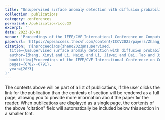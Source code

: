 ```yaml
---
title: "Unsupervised surface anomaly detection with diffusion probabilistic model"
collection: publications
category: conferences
permalink: /publication/iccv23
excerpt: ''
date: 2023-10-01
venue: 'Proceedings of the IEEE/CVF International Conference on Computer Vision'
paperurl: 'https://openaccess.thecvf.com/content/ICCV2023/papers/Zhang_Unsupervised_Surface_Anomaly_Detection_with_Diffusion_Probabilistic_Model_ICCV_2023_paper.pdf'
citation: '@inproceedings{zhang2023unsupervised,
  title={Unsupervised surface anomaly detection with diffusion probabilistic model},
  author={Zhang, Xinyi and Li, Naiqi and Li, Jiawei and Dai, Tao and Jiang, Yong and Xia, Shu-Tao},
  booktitle={Proceedings of the IEEE/CVF International Conference on Computer Vision},
  pages={6782--6791},
  year={2023}
}'
---
```


The contents above will be part of a list of publications, if the user clicks the link for the publication than the contents of section will be rendered as a full page, allowing you to provide more information about the paper for the reader. When publications are displayed as a single page, the contents of the above "citation" field will automatically be included below this section in a smaller font.
